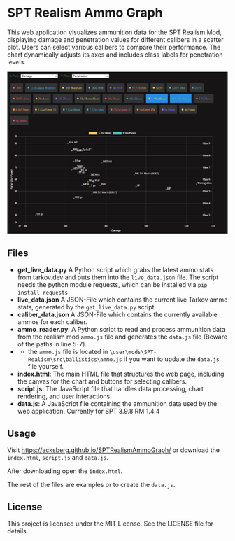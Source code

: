 # SPT Realism Ammo Graph
This web application visualizes ammunition data for the SPT Realism Mod, displaying damage and penetration values for different calibers in a scatter plot. Users can select various calibers to compare their performance. The chart dynamically adjusts its axes and includes class labels for penetration levels.

![Screenshot of the Ammo Graph](img/Example1.png)
## Files

- **get_live_data.py** A Python script which grabs the latest ammo stats from tarkov.dev and puts them into the ```live_data.json``` file. The script needs the python module requests, which can be installed via ```pip install requests ```
- **live_data.json** A JSON-File which contains the current live Tarkov ammo stats, generated by the ```get_live_data.py``` script.
- **caliber_data.json** A JSON-File which contains the currently available ammos for each caliber. 
- **ammo_reader.py**: A Python script to read and process ammunition data from the realism mod ```ammo.js``` file and generates the ```data.js``` file (Beware of the paths in line 5-7).
- - the ```ammo.js``` file is located in ```\user\mods\SPT-Realism\src\ballistics\ammo.js``` if you want to update the ```data.js``` file yourself.
- **index.html**: The main HTML file that structures the web page, including the canvas for the chart and buttons for selecting calibers.
- **script.js**: The JavaScript file that handles data processing, chart rendering, and user interactions.
- **data.js**: A JavaScript file containing the ammunition data used by the web application. Currently for SPT 3.9.8 RM 1.4.4

## Usage

Visit https://acksberg.github.io/SPTRealismAmmoGraph/ or download the ```index.html```, ```script.js``` and ```data.js```.

After downloading open the ```index.html```.

The rest of the files are examples or to create the ```data.js```.


## License

This project is licensed under the MIT License. See the LICENSE file for details.
